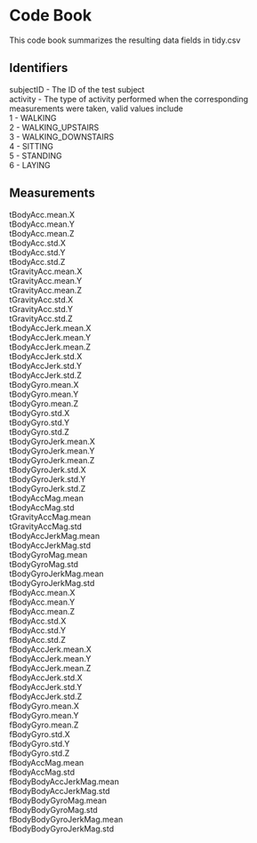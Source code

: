 # Code Book  
This code book summarizes the resulting data fields in tidy.csv
  
## Identifiers
subjectID - The ID of the test subject  
activity - The type of activity performed when the corresponding measurements were taken, valid values include  
  1  -  WALKING   
  2  -  WALKING_UPSTAIRS  
  3  -  WALKING_DOWNSTAIRS   
  4  -  SITTING   
  5  -  STANDING   
  6  -  LAYING   
  
## Measurements
tBodyAcc.mean.X  
tBodyAcc.mean.Y  
tBodyAcc.mean.Z  
tBodyAcc.std.X  
tBodyAcc.std.Y  
tBodyAcc.std.Z  
tGravityAcc.mean.X  
tGravityAcc.mean.Y  
tGravityAcc.mean.Z  
tGravityAcc.std.X  
tGravityAcc.std.Y  
tGravityAcc.std.Z  
tBodyAccJerk.mean.X  
tBodyAccJerk.mean.Y  
tBodyAccJerk.mean.Z  
tBodyAccJerk.std.X  
tBodyAccJerk.std.Y  
tBodyAccJerk.std.Z  
tBodyGyro.mean.X  
tBodyGyro.mean.Y  
tBodyGyro.mean.Z  
tBodyGyro.std.X  
tBodyGyro.std.Y  
tBodyGyro.std.Z  
tBodyGyroJerk.mean.X  
tBodyGyroJerk.mean.Y  
tBodyGyroJerk.mean.Z  
tBodyGyroJerk.std.X  
tBodyGyroJerk.std.Y  
tBodyGyroJerk.std.Z  
tBodyAccMag.mean  
tBodyAccMag.std  
tGravityAccMag.mean  
tGravityAccMag.std  
tBodyAccJerkMag.mean  
tBodyAccJerkMag.std  
tBodyGyroMag.mean  
tBodyGyroMag.std  
tBodyGyroJerkMag.mean  
tBodyGyroJerkMag.std  
fBodyAcc.mean.X  
fBodyAcc.mean.Y  
fBodyAcc.mean.Z  
fBodyAcc.std.X  
fBodyAcc.std.Y  
fBodyAcc.std.Z  
fBodyAccJerk.mean.X  
fBodyAccJerk.mean.Y  
fBodyAccJerk.mean.Z  
fBodyAccJerk.std.X  
fBodyAccJerk.std.Y  
fBodyAccJerk.std.Z  
fBodyGyro.mean.X  
fBodyGyro.mean.Y   
fBodyGyro.mean.Z  
fBodyGyro.std.X  
fBodyGyro.std.Y  
fBodyGyro.std.Z  
fBodyAccMag.mean  
fBodyAccMag.std  
fBodyBodyAccJerkMag.mean  
fBodyBodyAccJerkMag.std  
fBodyBodyGyroMag.mean  
fBodyBodyGyroMag.std  
fBodyBodyGyroJerkMag.mean  
fBodyBodyGyroJerkMag.std  
